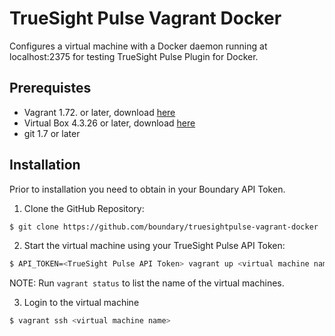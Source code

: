 # TrueSight Pulse Vagrant Docker 

Configures a virtual machine with a Docker daemon running at localhost:2375 for testing TrueSight Pulse Plugin for Docker.

## Prerequistes

- Vagrant 1.72. or later, download [here](https://www.vagrantup.com/downloads.html)
- Virtual Box 4.3.26 or later, download [here](https://www.virtualbox.org/wiki/Downloads)
- git 1.7 or later

## Installation

Prior to installation you need to obtain in your Boundary API Token.

1. Clone the GitHub Repository:
```bash
$ git clone https://github.com/boundary/truesightpulse-vagrant-docker
```

2. Start the virtual machine using your TrueSight Pulse API Token:
```bash
$ API_TOKEN=<TrueSight Pulse API Token> vagrant up <virtual machine name>
```
NOTE: Run `vagrant status` to list the name of the virtual machines.

3. Login to the virtual machine
```bash
$ vagrant ssh <virtual machine name>
```
